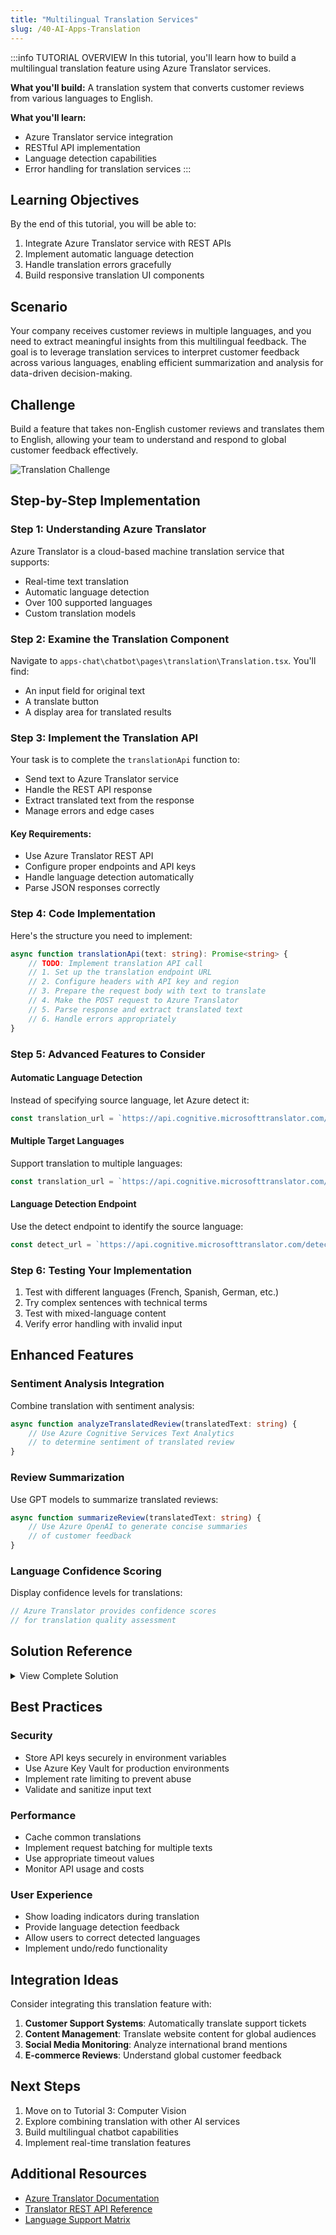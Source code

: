 ```yaml
---
title: "Multilingual Translation Services"
slug: /40-AI-Apps-Translation
---
```


:::info TUTORIAL OVERVIEW
In this tutorial, you'll learn how to build a multilingual translation feature using Azure Translator services.

**What you'll build:** A translation system that converts customer reviews from various languages to English.

**What you'll learn:**
- Azure Translator service integration
- RESTful API implementation
- Language detection capabilities
- Error handling for translation services
:::

## Learning Objectives

By the end of this tutorial, you will be able to:

1. Integrate Azure Translator service with REST APIs
2. Implement automatic language detection
3. Handle translation errors gracefully
4. Build responsive translation UI components

## Scenario

Your company receives customer reviews in multiple languages, and you need to extract meaningful insights from this multilingual feedback. The goal is to leverage translation services to interpret customer feedback across various languages, enabling efficient summarization and analysis for data-driven decision-making.

## Challenge

Build a feature that takes non-English customer reviews and translates them to English, allowing your team to understand and respond to global customer feedback effectively.

![Translation Challenge](images/challenge-2.png)

## Step-by-Step Implementation

### Step 1: Understanding Azure Translator

Azure Translator is a cloud-based machine translation service that supports:
- Real-time text translation
- Automatic language detection
- Over 100 supported languages
- Custom translation models

### Step 2: Examine the Translation Component

Navigate to `apps-chat\chatbot\pages\translation\Translation.tsx`. You'll find:
- An input field for original text
- A translate button
- A display area for translated results

### Step 3: Implement the Translation API

Your task is to complete the `translationApi` function to:
- Send text to Azure Translator service
- Handle the REST API response
- Extract translated text from the response
- Manage errors and edge cases

#### Key Requirements:
- Use Azure Translator REST API
- Configure proper endpoints and API keys
- Handle language detection automatically
- Parse JSON responses correctly

### Step 4: Code Implementation

Here's the structure you need to implement:

```typescript
async function translationApi(text: string): Promise<string> {
    // TODO: Implement translation API call
    // 1. Set up the translation endpoint URL
    // 2. Configure headers with API key and region
    // 3. Prepare the request body with text to translate
    // 4. Make the POST request to Azure Translator
    // 5. Parse response and extract translated text
    // 6. Handle errors appropriately
}
```

### Step 5: Advanced Features to Consider

#### Automatic Language Detection
Instead of specifying source language, let Azure detect it:
```typescript
const translation_url = `https://api.cognitive.microsofttranslator.com/translate?api-version=3.0&to=en`;
```

#### Multiple Target Languages
Support translation to multiple languages:
```typescript
const translation_url = `https://api.cognitive.microsofttranslator.com/translate?api-version=3.0&to=en&to=es&to=fr`;
```

#### Language Detection Endpoint
Use the detect endpoint to identify the source language:
```typescript
const detect_url = `https://api.cognitive.microsofttranslator.com/detect?api-version=3.0`;
```

### Step 6: Testing Your Implementation

1. Test with different languages (French, Spanish, German, etc.)
2. Try complex sentences with technical terms
3. Test with mixed-language content
4. Verify error handling with invalid input

## Enhanced Features

### Sentiment Analysis Integration
Combine translation with sentiment analysis:

```typescript
async function analyzeTranslatedReview(translatedText: string) {
    // Use Azure Cognitive Services Text Analytics
    // to determine sentiment of translated review
}
```

### Review Summarization
Use GPT models to summarize translated reviews:

```typescript
async function summarizeReview(translatedText: string) {
    // Use Azure OpenAI to generate concise summaries
    // of customer feedback
}
```

### Language Confidence Scoring
Display confidence levels for translations:

```typescript
// Azure Translator provides confidence scores
// for translation quality assessment
```

## Solution Reference

<details>
<summary>View Complete Solution</summary>
<details>
<summary>Try implementing it yourself first!</summary>
<details>
<summary>Click to reveal the solution code</summary>

```typescript
import React, { useState } from "react";
import { trackPromise } from "react-promise-tracker";
import { usePromiseTracker } from "react-promise-tracker";

const Page = () => {
    const { promiseInProgress } = usePromiseTracker();
    const [originalText, setOriginalText] = useState<string>();
    const [translatedText, setTranslatedText] = useState<string>("");

    async function process() {
        if (originalText != null) {
            trackPromise(
                translationApi(originalText)
            ).then((res) => {
                setTranslatedText(res);
            })
        }
    }

    async function translationApi(text: string): Promise<string> {
        const translation_url = `https://api.cognitive.microsofttranslator.com/translate?api-version=3.0&to=en&from=fr`;
        const translation_key = "<API_KEY>";

        const body = [{
            "text": `${text}`
        }];

        const response = await fetch(translation_url, {
            method: "POST",
            headers: {
                "Content-Type": "application/json",
                "Ocp-Apim-Subscription-Region": "eastus",
                "Ocp-Apim-Subscription-Key": translation_key,
            },
            body: JSON.stringify(body),
        });
        
        const data = await response.json();
        return data[0].translations[0].text;
    }

    const updateText = (e: React.ChangeEvent<HTMLInputElement>) => {
        setOriginalText(e.target.value);
    };

    return (
        <div className="pageContainer">
            <h2>Translation</h2>
            <p></p>
            <p>
                <input type="text" placeholder="(enter review in original language)" onChange={updateText} />
                <button onClick={() => process()}>Translate</button><br />
                {
                    (promiseInProgress === true) ?
                        <span>Loading...</span>
                        :
                        null
                }
            </p>
            <p>
                {translatedText}
            </p>
        </div>
    );
};

export default Page;
```

</details>
</details>
</details>

## Best Practices

### Security
- Store API keys securely in environment variables
- Use Azure Key Vault for production environments
- Implement rate limiting to prevent abuse
- Validate and sanitize input text

### Performance
- Cache common translations
- Implement request batching for multiple texts
- Use appropriate timeout values
- Monitor API usage and costs

### User Experience
- Show loading indicators during translation
- Provide language detection feedback
- Allow users to correct detected languages
- Implement undo/redo functionality

## Integration Ideas

Consider integrating this translation feature with:

1. **Customer Support Systems**: Automatically translate support tickets
2. **Content Management**: Translate website content for global audiences
3. **Social Media Monitoring**: Analyze international brand mentions
4. **E-commerce Reviews**: Understand global customer feedback

## Next Steps

1. Move on to Tutorial 3: Computer Vision
2. Explore combining translation with other AI services
3. Build multilingual chatbot capabilities
4. Implement real-time translation features

## Additional Resources

- [Azure Translator Documentation](https://docs.microsoft.com/azure/cognitive-services/translator/)
- [Translator REST API Reference](https://docs.microsoft.com/azure/cognitive-services/translator/reference/v3-0-reference)
- [Language Support Matrix](https://docs.microsoft.com/azure/cognitive-services/translator/language-support)

